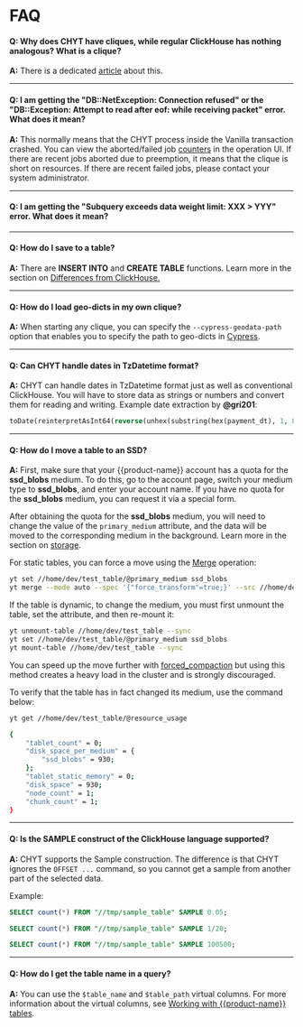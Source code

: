 # FAQ

#### **Q: Why does CHYT have cliques, while regular ClickHouse has nothing analogous? What is a clique?**

**A:** There is a dedicated [article](../../user-guide/data-processing/chyt/general.md) about this.

------

#### **Q: I am getting the "DB::NetException: Connection refused" or the "DB::Exception: Attempt to read after eof: while receiving packet" error. What does it mean?**

**A:** This normally means that the CHYT process inside the Vanilla transaction crashed. You can view the aborted/failed job [counters](../../user-guide/data-processing/chyt/cliques/ui.md) in the operation UI. If there are recent jobs aborted due to preemption, it means that the clique is short on resources. If there are recent failed jobs, please contact your system administrator.

------

#### **Q: I am getting the "Subquery exceeds data weight limit: XXX > YYY" error. What does it mean?**

<!-- **A:** смотрите опцию `max_data_weight_per_subquery` в документации по [конфигурации](../../user-guide/data-processing/chyt/reference/configuration.md#yt) клики. -->

------

#### **Q: How do I save to a table?**

**A:** There are **INSERT INTO** and **CREATE TABLE** functions. Learn more in the section on [Differences from ClickHouse.](../../user-guide/data-processing/chyt/yt-tables.md#save)

------

#### **Q: How do I load geo-dicts in my own clique?**

**A:** When starting any clique, you can specify the `--cypress-geodata-path` option that enables you to specify the path to geo-dicts in [Cypress](../../user-guide/storage/cypress.md).

<!-- For more information, see [Getting started.](../../../user-guide/data-processing/chyt/reference/start-clique.md) -->

------

#### **Q: Can CHYT handle dates in TzDatetime format?**

**A:**  CHYT can handle dates in TzDatetime format just as well as conventional ClickHouse. You will have to store data as strings or numbers and convert them for reading and writing. Example date extraction by **@gri201**:

```sql
toDate(reinterpretAsInt64(reverse(unhex(substring(hex(payment_dt), 1, 8)))))
```

------

#### **Q: How do I move a table to an SSD?**

**A:** First, make sure that your {{product-name}} account has a quota for the **ssd_blobs** medium. To do this, go to the account page, switch your medium type to **ssd_blobs**, and enter your account name. If you have no quota for the **ssd_blobs** medium, you can request it via a special form.

After obtaining the quota for the **ssd_blobs** medium, you will need to change the value of the `primary_medium` attribute, and the data will be moved to the corresponding medium in the background. Learn more in the section on [storage](../../../faq/faq.md).

For static tables, you can force a move using the [Merge](../../user-guide/data-processing/operations/merge.md) operation:

```bash
yt set //home/dev/test_table/@primary_medium ssd_blobs
yt merge --mode auto --spec '{"force_transform"=true;}' --src //home/dev/test_table --dst //home/dev/test_table
```

If the table is dynamic, to change the medium, you must first unmount the table,
set the attribute, and then re-mount it:

```bash
yt unmount-table //home/dev/test_table --sync
yt set //home/dev/test_table/@primary_medium ssd_blobs
yt mount-table //home/dev/test_table --sync
```

You can speed up the move further with [forced_compaction](../../user-guide/dynamic-tables/overview.md#attributes) but using this method creates a heavy load in the cluster and is strongly discouraged.

To verify that the table has in fact changed its medium, use the command below:

```bash
yt get //home/dev/test_table/@resource_usage

{
    "tablet_count" = 0;
    "disk_space_per_medium" = {
        "ssd_blobs" = 930;
    };
    "tablet_static_memory" = 0;
    "disk_space" = 930;
    "node_count" = 1;
    "chunk_count" = 1;
}
```

------

#### **Q: Is the SAMPLE construct of the ClickHouse language supported?**

**A:** CHYT supports the Sample construction. The difference is that CHYT ignores the `OFFSET ...` command, so you cannot get a sample from another part of the selected data.

Example:

```SQL
SELECT count(*) FROM "//tmp/sample_table" SAMPLE 0.05;

SELECT count(*) FROM "//tmp/sample_table" SAMPLE 1/20;

SELECT count(*) FROM "//tmp/sample_table" SAMPLE 100500;
```

------

#### **Q: How do I get the table name in a query?**

**A:** You can use the `$table_name` and `$table_path` virtual columns. For more information about the virtual columns, see [Working with {{product-name}} tables](../../../user-guide/data-processing/chyt/yt-tables.md##virtual_columns).


